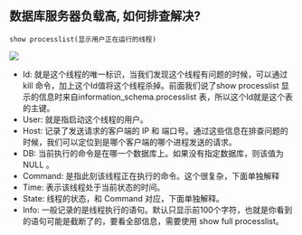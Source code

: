 ## 数据库服务器负载高, 如何排查解决?

`show processlist(显示用户正在运行的线程)`

![](https://ae01.alicdn.com/kf/H8b4a3cc4cd8f4ec8b02865291fc70d2dK.jpg)

- Id: 就是这个线程的唯一标识，当我们发现这个线程有问题的时候，可以通过 kill 命令，加上这个Id值将这个线程杀掉。前面我们说了show processlist 显示的信息时来自information_schema.processlist 表，所以这个Id就是这个表的主键。
- User: 就是指启动这个线程的用户。
- Host: 记录了发送请求的客户端的 IP 和 端口号。通过这些信息在排查问题的时候，我们可以定位到是哪个客户端的哪个进程发送的请求。
- DB: 当前执行的命令是在哪一个数据库上。如果没有指定数据库，则该值为 NULL 。
- Command: 是指此刻该线程正在执行的命令。这个很复杂，下面单独解释
- Time: 表示该线程处于当前状态的时间。
- State: 线程的状态，和 Command 对应，下面单独解释。
- Info: 一般记录的是线程执行的语句。默认只显示前100个字符，也就是你看到的语句可能是截断了的，要看全部信息，需要使用 show full processlist。



